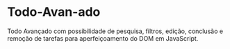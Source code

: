 # Todo-Avan-ado
Todo Avançado com possibilidade de pesquisa, filtros, edição, conclusão e remoção de tarefas para aperfeiçoamento do DOM em JavaScript.
